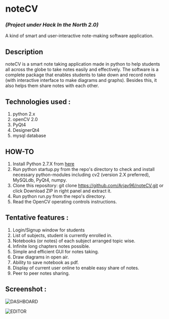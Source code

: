 # noteCV
### <i>(Project under Hack In the North 2.0) </i>

A kind of smart and user-interactive note-making software application.

## Description
noteCV is a smart note taking application made in python to help students all across the globe to take notes easily and effectively. The software is a complete package that enables students to take down and record notes (with interactive interface to make diagrams and graphs). Besides this, it also helps them share notes with each other. 

## Technologies used :
1. python 2.x
2. openCV 2.0
3. PyQt4
4. DesignerQt4
5. mysql database

## HOW-TO
1. Install Python 2.7.X from [here](https://www.python.org/download/releases/)
2. Run python startup.py from the repo's directory to check and install necessary python-modules including cv2 (version 2.X preferred), MySQLdb, PyQt4, numpy.
3. Clone this repository: git clone https://github.com/Arjav96/noteCV.git or click Download ZIP in right panel and extract it.
4. Run python run.py from the repo's directory.
5. Read the OpenCV operating controls instructions.

## Tentative features :
1. Login/Signup window for students
2. List of subjects, student is currently enrolled in.
3. Notebooks (or notes) of each subject arranged topic wise.
4. Infinite long chapters notes possible.
5. Simple and efficient GUI for notes taking.
6. Draw diagrams in open air.
7. Ability to save notebook as pdf.
8. Display of current user online to enable easy share of notes.
9. Peer to peer notes sharing.

## Screenshot :
![DASHBOARD](Dashboard.png)



![EDITOR](editor.png)

